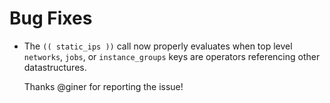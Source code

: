 # Bug Fixes

- The `(( static_ips ))` call now properly evaluates when
  top level `networks`, `jobs`, or `instance_groups` keys are
  operators referencing other datastructures.

  Thanks @giner for reporting the issue!
